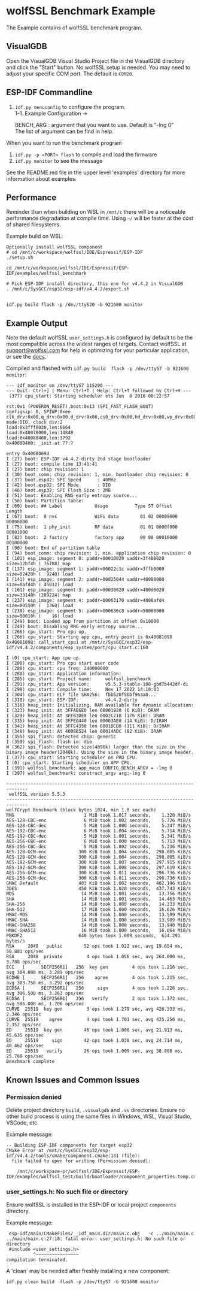 # wolfSSL Benchmark Example

The Example contains of wolfSSL benchmark program.

## VisualGDB

Open the VisualGDB Visual Studio Project file in the VisualGDB directory and click the "Start" button.
No wolfSSL setup is needed. You may need to adjust your specific COM port. The default is `COM20`.

## ESP-IDF Commandline

1. `idf.py menuconfig` to configure the program.  
    1-1. Example Configuration ->

    BENCH_ARG : argument that you want to use. Default is "-lng 0"  
    The list of argument can be find in help.

When you want to run the benchmark program

1. `idf.py -p <PORT> flash` to compile and load the firmware
2. `idf.py monitor` to see the message

See the README.md file in the upper level 'examples' directory for more information about examples.

## Performance

Reminder than when building on WSL in `/mnt/c` there will be a noticeable performance degradation at compile time. Using `~/` will be faster at the cost of shared filesystems.

Example build on WSL:

```
Optionally install wolfSSL component
# cd /mnt/c/workspace/wolfssl/IDE/Espressif/ESP-IDF
./setup.sh

cd /mnt/c/workspace/wolfssl/IDE/Espressif/ESP-IDF/examples/wolfssl_benchmark

# Pick ESP-IDF install directory, this one for v4.4.2 in VisualGDB
. /mnt/c/SysGCC/esp32/esp-idf/v4.4.2/export.sh


idf.py build flash -p /dev/ttyS20 -b 921600 monitor
```

## Example Output

Note the default wolfSSL `user_settings.h` is configured by default to be the most 
compatible across the widest ranges of targets. Contact wolfSSL at support@wolfssl.com
for help in optimizing for your particular application, or see the 
[docs](https://www.wolfssl.com/documentation/manuals/wolfssl/index.html).

Compiled and flashed with `idf.py build  flash -p /dev/ttyS7 -b 921600 monitor`:

```
--- idf_monitor on /dev/ttyS7 115200 ---
--- Quit: Ctrl+] | Menu: Ctrl+T | Help: Ctrl+T followed by Ctrl+H ---
 (377) cpu_start: Starting scheduler ets Jun  8 2016 00:22:57

rst:0x1 (POWERON_RESET),boot:0x13 (SPI_FAST_FLASH_BOOT)
configsip: 0, SPIWP:0xee
clk_drv:0x00,q_drv:0x00,d_drv:0x00,cs0_drv:0x00,hd_drv:0x00,wp_drv:0x00
mode:DIO, clock div:2
load:0x3fff0030,len:6664
load:0x40078000,len:14848
load:0x40080400,len:3792
0x40080400: _init at ??:?

entry 0x40080694
I (27) boot: ESP-IDF v4.4.2-dirty 2nd stage bootloader
I (27) boot: compile time 13:41:41
I (27) boot: chip revision: 1
I (30) boot_comm: chip revision: 1, min. bootloader chip revision: 0
I (37) boot.esp32: SPI Speed      : 40MHz
I (42) boot.esp32: SPI Mode       : DIO
I (46) boot.esp32: SPI Flash Size : 2MB
I (51) boot: Enabling RNG early entropy source...
I (56) boot: Partition Table:
I (60) boot: ## Label            Usage          Type ST Offset   Length
I (67) boot:  0 nvs              WiFi data        01 02 00009000 00006000
I (75) boot:  1 phy_init         RF data          01 01 0000f000 00001000
I (82) boot:  2 factory          factory app      00 00 00010000 00100000
I (90) boot: End of partition table
I (94) boot_comm: chip revision: 1, min. application chip revision: 0
I (101) esp_image: segment 0: paddr=00010020 vaddr=3f400020 size=12bf4h ( 76788) map
I (137) esp_image: segment 1: paddr=00022c1c vaddr=3ffb0000 size=02420h (  9248) load
I (141) esp_image: segment 2: paddr=00025044 vaddr=40080000 size=0afd4h ( 45012) load
I (161) esp_image: segment 3: paddr=00030020 vaddr=400d0020 size=33148h (209224) map
I (237) esp_image: segment 4: paddr=00063170 vaddr=4008afd4 size=00550h (  1360) load
I (238) esp_image: segment 5: paddr=000636c8 vaddr=50000000 size=00010h (    16) load
I (249) boot: Loaded app from partition at offset 0x10000
I (249) boot: Disabling RNG early entropy source...
I (266) cpu_start: Pro cpu up.
I (266) cpu_start: Starting app cpu, entry point is 0x40081098
0x40081098: call_start_cpu1 at /mnt/c/SysGCC/esp32/esp-idf/v4.4.2/components/esp_system/port/cpu_start.c:160

I (0) cpu_start: App cpu up.
I (280) cpu_start: Pro cpu start user code
I (280) cpu_start: cpu freq: 240000000
I (280) cpu_start: Application information:
I (285) cpu_start: Project name:     wolfssl_benchmark
I (291) cpu_start: App version:      v5.5.3-stable-108-gbd7b442df-di
I (298) cpu_start: Compile time:     Nov 17 2022 14:10:03
I (304) cpu_start: ELF file SHA256:  fbb520f5bbf963a0...
I (310) cpu_start: ESP-IDF:          v4.4.2-dirty
I (316) heap_init: Initializing. RAM available for dynamic allocation:
I (323) heap_init: At 3FFAE6E0 len 00001920 (6 KiB): DRAM
I (329) heap_init: At 3FFB3DE8 len 0002C218 (176 KiB): DRAM
I (335) heap_init: At 3FFE0440 len 00003AE0 (14 KiB): D/IRAM
I (341) heap_init: At 3FFE4350 len 0001BCB0 (111 KiB): D/IRAM
I (348) heap_init: At 4008B524 len 00014ADC (82 KiB): IRAM
I (355) spi_flash: detected chip: generic
I (359) spi_flash: flash io: dio
W (362) spi_flash: Detected size(4096k) larger than the size in the binary image header(2048k). Using the size in the binary image header.
I (377) cpu_start: Starting scheduler on PRO CPU.
I (0) cpu_start: Starting scheduler on APP CPU.
I (391) wolfssl_benchmark: app_main CONFIG_BENCH_ARGV = -lng 0
I (397) wolfssl_benchmark: construct_argv arg:-lng 0

------------------------------------------------------------------------------
 wolfSSL version 5.5.3
------------------------------------------------------------------------------
wolfCrypt Benchmark (block bytes 1024, min 1.0 sec each)
RNG                          1 MiB took 1.017 seconds,    1.320 MiB/s
AES-128-CBC-enc              6 MiB took 1.002 seconds,    5.726 MiB/s
AES-128-CBC-dec              5 MiB took 1.000 seconds,    5.347 MiB/s
AES-192-CBC-enc              6 MiB took 1.004 seconds,    5.714 MiB/s
AES-192-CBC-dec              5 MiB took 1.001 seconds,    5.341 MiB/s
AES-256-CBC-enc              6 MiB took 1.000 seconds,    5.713 MiB/s
AES-256-CBC-dec              5 MiB took 1.002 seconds,    5.336 MiB/s
AES-128-GCM-enc            300 KiB took 1.004 seconds,  298.805 KiB/s
AES-128-GCM-dec            300 KiB took 1.004 seconds,  298.805 KiB/s
AES-192-GCM-enc            300 KiB took 1.007 seconds,  297.915 KiB/s
AES-192-GCM-dec            300 KiB took 1.008 seconds,  297.619 KiB/s
AES-256-GCM-enc            300 KiB took 1.011 seconds,  296.736 KiB/s
AES-256-GCM-dec            300 KiB took 1.011 seconds,  296.736 KiB/s
GMAC Default               403 KiB took 1.002 seconds,  402.196 KiB/s
3DES                       450 KiB took 1.028 seconds,  437.743 KiB/s
MD5                         14 MiB took 1.001 seconds,   13.756 MiB/s
SHA                         14 MiB took 1.001 seconds,   14.463 MiB/s
SHA-256                     14 MiB took 1.000 seconds,   14.233 MiB/s
SHA-512                     17 MiB took 1.000 seconds,   16.626 MiB/s
HMAC-MD5                    14 MiB took 1.000 seconds,   13.599 MiB/s
HMAC-SHA                    14 MiB took 1.000 seconds,   13.989 MiB/s
HMAC-SHA256                 14 MiB took 1.000 seconds,   13.940 MiB/s
HMAC-SHA512                 16 MiB took 1.000 seconds,   16.064 MiB/s
PBKDF2                     640 bytes took 1.009 seconds,  634.291 bytes/s
RSA     2048   public        52 ops took 1.022 sec, avg 19.654 ms, 50.881 ops/sec
RSA     2048  private         4 ops took 1.056 sec, avg 264.000 ms, 3.788 ops/sec
ECC   [      SECP256R1]   256  key gen         4 ops took 1.216 sec, avg 304.000 ms, 3.289 ops/sec
ECDHE [      SECP256R1]   256    agree         4 ops took 1.215 sec, avg 303.750 ms, 3.292 ops/sec
ECDSA [      SECP256R1]   256     sign         4 ops took 1.226 sec, avg 306.500 ms, 3.263 ops/sec
ECDSA [      SECP256R1]   256   verify         2 ops took 1.172 sec, avg 586.000 ms, 1.706 ops/sec
CURVE  25519  key gen         3 ops took 1.279 sec, avg 426.333 ms, 2.346 ops/sec
CURVE  25519    agree         4 ops took 1.701 sec, avg 425.250 ms, 2.352 ops/sec
ED     25519  key gen        46 ops took 1.008 sec, avg 21.913 ms, 45.635 ops/sec
ED     25519     sign        42 ops took 1.038 sec, avg 24.714 ms, 40.462 ops/sec
ED     25519   verify        26 ops took 1.009 sec, avg 38.808 ms, 25.768 ops/sec
Benchmark complete
```

## Known Issues and Common Issues

### Permission denied

Delete project directory `build`, `.visualgdb` and `.vs` directories. Ensure no other build
process is using the same files in Windows, WSL, Visual Studio, VSCode, etc.

Example message:

```
-- Building ESP-IDF components for target esp32
CMake Error at /mnt/c/SysGCC/esp32/esp-idf/v4.4.2/tools/cmake/component.cmake:131 (file):
  file failed to open for writing (Permission denied):

    /mnt/c/workspace-pr/wolfssl/IDE/Espressif/ESP-IDF/examples/wolfssl_test/build/bootloader/component_properties.temp.cmake
```


### user_settings.h: No such file or directory

Ensure wolfSSL is installed in the ESP-IDF or local project `components` directory.

Example message:

```
 esp-idf/main/CMakeFiles/__idf_main.dir/main.c.obj   -c ../main/main.c
../main/main.c:27:10: fatal error: user_settings.h: No such file or directory
 #include <user_settings.h>
          ^~~~~~~~~~~~~~~~~
compilation terminated.
```

A 'clean` may be needed after freshly installing a new component:

```
idf.py clean build  flash -p /dev/ttyS7 -b 921600 monitor
```